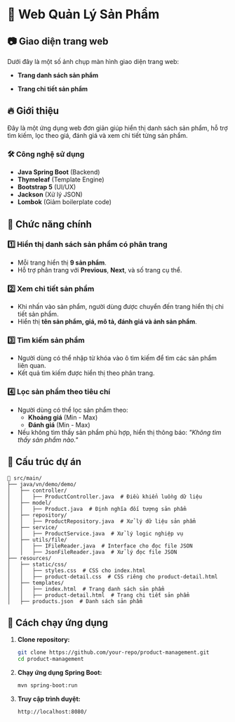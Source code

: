 # 📌 Web Quản Lý Sản Phẩm

## 📷 Giao diện trang web
Dưới đây là một số ảnh chụp màn hình giao diện trang web:

- **Trang danh sách sản phẩm**


- **Trang chi tiết sản phẩm**
  

## 🔥 Giới thiệu
Đây là một ứng dụng web đơn giản giúp hiển thị danh sách sản phẩm, hỗ trợ tìm kiếm, lọc theo giá, đánh giá và xem chi tiết từng sản phẩm.

### 🛠 Công nghệ sử dụng
- **Java Spring Boot** (Backend)
- **Thymeleaf** (Template Engine)
- **Bootstrap 5** (UI/UX)
- **Jackson** (Xử lý JSON)
- **Lombok** (Giảm boilerplate code)

## 🚀 Chức năng chính
### 1️⃣ Hiển thị danh sách sản phẩm có phân trang
- Mỗi trang hiển thị **9 sản phẩm**.
- Hỗ trợ phân trang với **Previous**, **Next**, và số trang cụ thể.

### 2️⃣ Xem chi tiết sản phẩm
- Khi nhấn vào sản phẩm, người dùng được chuyển đến trang hiển thị chi tiết sản phẩm.
- Hiển thị **tên sản phẩm, giá, mô tả, đánh giá và ảnh sản phẩm**.

### 3️⃣ Tìm kiếm sản phẩm
- Người dùng có thể nhập từ khóa vào ô tìm kiếm để tìm các sản phẩm liên quan.
- Kết quả tìm kiếm được hiển thị theo phân trang.

### 4️⃣ Lọc sản phẩm theo tiêu chí
- Người dùng có thể lọc sản phẩm theo:
  - **Khoảng giá** (Min - Max)
  - **Đánh giá** (Min - Max)
- Nếu không tìm thấy sản phẩm phù hợp, hiển thị thông báo: _"Không tìm thấy sản phẩm nào."_

## 📂 Cấu trúc dự án
```
📂 src/main/
├── java/vn/demo/demo/
│   ├── controller/
│   │   ├── ProductController.java  # Điều khiển luồng dữ liệu
│   ├── model/
│   │   ├── Product.java  # Định nghĩa đối tượng sản phẩm
│   ├── repository/
│   │   ├── ProductRepository.java  # Xử lý dữ liệu sản phẩm
│   ├── service/
│   │   ├── ProductService.java  # Xử lý logic nghiệp vụ
│   ├── utils/file/
│   │   ├── IFileReader.java  # Interface cho đọc file JSON
│   │   ├── JsonFileReader.java  # Xử lý đọc file JSON
├── resources/
│   ├── static/css/
│   │   ├── styles.css  # CSS cho index.html
│   │   ├── product-detail.css  # CSS riêng cho product-detail.html
│   ├── templates/
│   │   ├── index.html  # Trang danh sách sản phẩm
│   │   ├── product-detail.html  # Trang chi tiết sản phẩm
│   ├── products.json  # Danh sách sản phẩm
```

## 🏁 Cách chạy ứng dụng
1. **Clone repository:**
   ```bash
   git clone https://github.com/your-repo/product-management.git
   cd product-management
   ```
2. **Chạy ứng dụng Spring Boot:**
   ```bash
   mvn spring-boot:run
   ```
3. **Truy cập trình duyệt:**
   ```
   http://localhost:8080/
   ```




